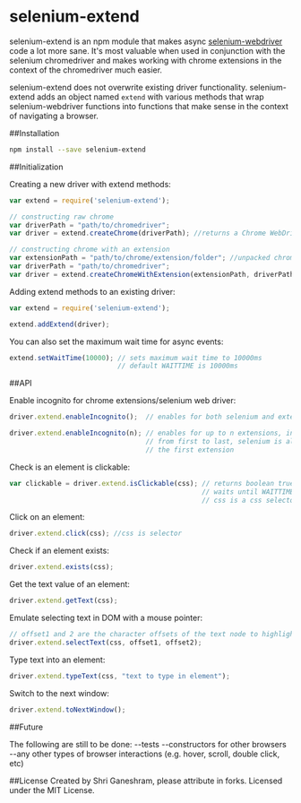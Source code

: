 selenium-extend
===============

selenium-extend is an npm module that makes
async [selenium-webdriver](https://www.npmjs.com/package/selenium-webdriver) code a lot more 
sane. It's most valuable when used in
conjunction with the selenium chromedriver
and makes working with chrome extensions
in the context of the chromedriver much
easier.

selenium-extend does not overwrite existing
driver functionality. selenium-extend adds
an object named `extend` with various methods that
wrap selenium-webdriver functions into 
functions that make sense in the context
of navigating a browser.

##Installation

```sh
npm install --save selenium-extend
```

##Initialization

Creating a new driver with extend methods:
```js
var extend = require('selenium-extend');

// constructing raw chrome
var driverPath = "path/to/chromedriver";
var driver = extend.createChrome(driverPath); //returns a Chrome WebDriver

// constructing chrome with an extension
var extensionPath = "path/to/chrome/extension/folder"; //unpacked chrome extension
var driverPath = "path/to/chromedriver";
var driver = extend.createChromeWithExtension(extensionPath, driverPath);
```

Adding extend methods to an existing driver:
```js
var extend = require('selenium-extend');

extend.addExtend(driver);
```

You can also set the maximum wait time for async events:
```js
extend.setWaitTime(10000); // sets maximum wait time to 10000ms
                           // default WAITTIME is 10000ms
```

##API

Enable incognito for chrome extensions/selenium web driver:
```js
driver.extend.enableIncognito();  // enables for both selenium and extension

driver.extend.enableIncognito(n); // enables for up to n extensions, in order
                                  // from first to last, selenium is always
                                  // the first extension
```

Check is an element is clickable:
```js
var clickable = driver.extend.isClickable(css); // returns boolean true or false
                                                // waits until WAITTIME
                                                // css is a css selector
```

Click on an element:
```js
driver.extend.click(css); //css is selector
```

Check if an element exists:
```js
driver.extend.exists(css);
```

Get the text value of an element:
```js
driver.extend.getText(css);
```

Emulate selecting text in DOM with a mouse pointer:
```js
// offset1 and 2 are the character offsets of the text node to highlight text in
driver.extend.selectText(css, offset1, offset2);
```

Type text into an element:
```js
driver.extend.typeText(css, "text to type in element");
```

Switch to the next window:
```js
driver.extend.toNextWindow();
```

##Future

The following are still to be done:
--tests
--constructors for other browsers
--any other types of browser interactions (e.g. hover, 
scroll, double click, etc)


##License
Created by Shri Ganeshram, please attribute in forks.
Licensed under the MIT License.
